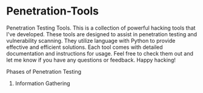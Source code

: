 # Penetration-Tools
Penetration Testing Tools.
This is a collection of powerful hacking tools that I've developed. These tools are designed to assist in penetration testing and vulnerability scanning. They utilize language with Python to provide effective and efficient solutions. Each tool comes with detailed documentation and instructions for usage. Feel free to check them out and let me know if you have any questions or feedback. Happy hacking!

Phases of Penetration Testing
1. Information Gathering
